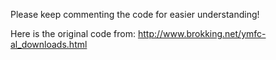 Please keep commenting the code for easier understanding!


Here is the original code from:
http://www.brokking.net/ymfc-al_downloads.html